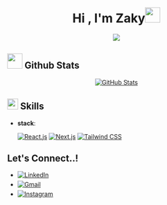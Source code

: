<h1 align="center"><b>Hi , I'm Zaky</b><img src="https://media.giphy.com/media/hvRJCLFzcasrR4ia7z/giphy.gif" width="35"></h1>
<p align="center">
  <a href="https://github.com/DenverCoder1/readme-typing-svg"><img src="https://readme-typing-svg.herokuapp.com?font=Time+New+Roman&color=cyan&size=25&center=true&vCenter=true&width=800&height=50&lines=Front-End+Developer,;Active+Learner/Researcher,;likes+to+explore+new+things..."/></a>
</p>

## <img src="https://media.giphy.com/media/iY8CRBdQXODJSCERIr/giphy.gif" width="35"><b> Github Stats </b>
<div align="center">
<a href="https://github.com/zakyscripters/">
  
  ![GitHub Stats](https://github-readme-stats.vercel.app/api?username=zakyscripters&theme=tokyonight&hide=contribs,issues)
<!--   <img src="https://github-readme-stats.vercel.app/api/top-langs?username=zakyscripters&show_icons=true&locale=en&layout=compact&line_height=19&title_color=7A7ADB&icon_color=2234AE&text_color=D3D3D3&bg_color=0,000000,130F40" width="379"  alt="0xabdulkhalid"/> -->
</a>
</div>

## <img src="https://media2.giphy.com/media/QssGEmpkyEOhBCb7e1/giphy.gif?cid=ecf05e47a0n3gi1bfqntqmob8g9aid1oyj2wr3ds3mg700bl&rid=giphy.gif" width ="25"><b> Skills</b>
<p align="center">

- **stack**:

    [![React.js](https://img.shields.io/badge/React.js%20-%2320232a.svg?style=for-the-badge&logo=react&logoColor=61DAFB)](https://reactjs.org/)
    [![Next.js](https://img.shields.io/badge/Next.js%20-%2314354C.svg?style=for-the-badge&logo=next.js&logoColor=white)](https://nextjs.org/)
    [![Tailwind CSS](https://img.shields.io/badge/Tailwind%20CSS%20-%2338B2AC.svg?style=for-the-badge&logo=tailwind-css&logoColor=white)](https://tailwindcss.com/)

## <b> Let's Connect..!</b>
<div align='left'>
<ul>
<li>
  <a href="https://www.linkedin.com/in/ahmad-zaky-ubaidillah-1b2721276/" target="_blank">
    <img src="https://img.shields.io/badge/LinkedIn-%230077B5.svg?style=for-the-badge&logo=linkedin&logoColor=white" alt="LinkedIn" style="margin-bottom: 5px;" />
  </a>
</li>
<li>
  <a href="mailto:ahmadzakyubaidillah@gmail.com" target="_blank">
    <img src="https://img.shields.io/badge/Gmail-%23EA4335.svg?style=for-the-badge&logo=gmail&logoColor=white" alt="Gmail" style="margin-bottom: 5px;" />
  </a>
</li>
 <li>
  <a href="https://www.instagram.com/superrrrrrrzzzzzzz/" target="_blank">
    <img src="https://img.shields.io/badge/Instagram-%23E4405F.svg?style=for-the-badge&logo=instagram&logoColor=white" alt="Instagram" style="margin-bottom: 5px;" />
  </a>
</li>
</ul>
</div>
